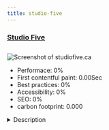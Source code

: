 ```yaml
---
title: studio-five
---
```


<div style="height: 3rem">
  <a href="https://www.studiofive.ca/"><h3>Studio Five</h3></a>
</div>
<img loading="lazy" src="" alt="Screenshot of studiofive.ca" />
<ul>
  <li>Performace: 0%</li>
  <li>
    First contentful paint:
    0.00Sec
  </li>
  <li>Best practices: 0%</li>
  <li>Accessibility: 0%</li>
  <li>SEO: 0%</li>
  <li>carbon footprint: 0.000</li>
</ul>
<details>
  <summary>Description</summary>
  <p>Portfolio website for Robert G Mears. Contains examples of my drawing, painting, photography and some essays, along with a link to an installation project website.Built with a modified version of the Protostar template. Makes use of the starlite pretty photo plugin, the SlideshowCK module, and eLEOPARD's Animate It! plugin (home page). And several extensions from Regular Labs are used. 
The site has a variety of page types from (mostly) full width to columnar. Page class was added to the  element to facilitate this. 
The top menu can be scrolled or kept fixed with a style-switcher javascript I picked up along the way, the implementation of which is done with Blackdale's Blank module.</p>
</details>

